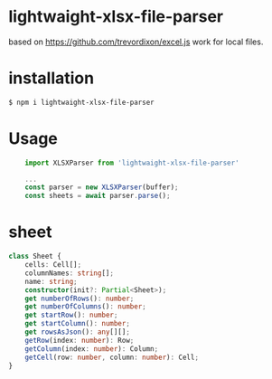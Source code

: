 # lightwaight-xlsx-file-parser

based on https://github.com/trevordixon/excel.js work for local files.

# installation

```sh
$ npm i lightwaight-xlsx-file-parser
```

# Usage

```js 
    import XLSXParser from 'lightwaight-xlsx-file-parser'

    ...
    const parser = new XLSXParser(buffer);
    const sheets = await parser.parse();
```

# sheet

```ts
class Sheet {
    cells: Cell[];
    columnNames: string[];
    name: string;
    constructor(init?: Partial<Sheet>);
    get numberOfRows(): number;
    get numberOfColumns(): number;
    get startRow(): number;
    get startColumn(): number;
    get rowsAsJson(): any[][];
    getRow(index: number): Row;
    getColumn(index: number): Column;
    getCell(row: number, column: number): Cell;
}
```

